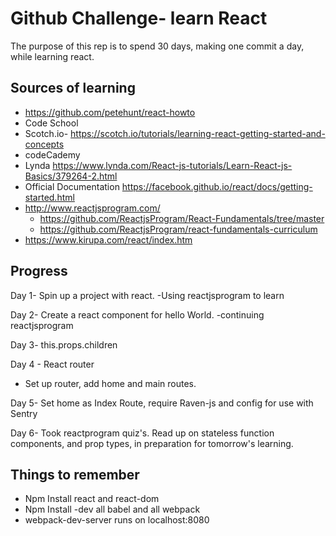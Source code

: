 Github Challenge- learn React
=============================
The purpose of this rep is to spend 30 days, making one commit a day, while learning react.

Sources of learning
--------------------
* https://github.com/petehunt/react-howto
* Code School
* Scotch.io- https://scotch.io/tutorials/learning-react-getting-started-and-concepts
* codeCademy
* Lynda https://www.lynda.com/React-js-tutorials/Learn-React-js-Basics/379264-2.html
* Official Documentation https://facebook.github.io/react/docs/getting-started.html
* http://www.reactjsprogram.com/
  * https://github.com/ReactjsProgram/React-Fundamentals/tree/master
  * https://github.com/ReactjsProgram/react-fundamentals-curriculum
* https://www.kirupa.com/react/index.htm    

Progress
-----------
Day 1- Spin up a project with react.
  -Using reactjsprogram to learn

Day 2- Create a react component for hello World.
    -continuing reactjsprogram

Day 3- this.props.children

Day 4 - React router
  - Set up router, add home and main routes.

Day 5- Set home as Index Route, require Raven-js and config for use with Sentry

Day 6- Took reactprogram quiz's. Read up on stateless function components, and prop types, in preparation for tomorrow's learning.

Things to remember
-------------------  
  * Npm Install react and react-dom
  * Npm Install -dev all babel and all webpack
  * webpack-dev-server runs on localhost:8080
